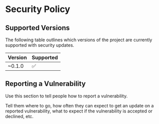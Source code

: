 # Security Policy

## Supported Versions

The following table outlines which versions of the project are currently supported with security updates.

| Version | Supported          |
| ------- | ------------------ |
| ~0.1.0  | :white_check_mark: |

## Reporting a Vulnerability

Use this section to tell people how to report a vulnerability.

Tell them where to go, how often they can expect to get an update on a
reported vulnerability, what to expect if the vulnerability is accepted or
declined, etc.
